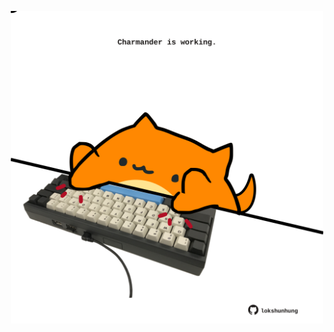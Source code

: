 <!-- built at 16/08/2025, 18:00:43 UTC -->
<p align="center">
  <img width="500" height="500" src="./ReadmeImage.svg">
</p>
